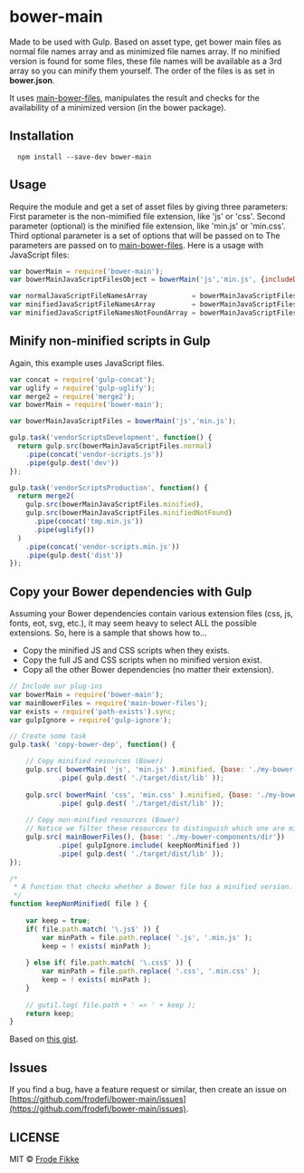 bower-main
===============

Made to be used with Gulp. Based on asset type, get bower main files as normal file names array and as minimized file names array. If no minified version is found for some files, these file names will be available as a 3rd array so you can minify them yourself. The order of the files is as set in **bower.json**.

It uses [main-bower-files](https://www.npmjs.com/package/main-bower-files), manipulates the result and checks for the availability of a minimized version (in the bower package).

## Installation

```shell
  npm install --save-dev bower-main
```

## Usage

Require the module and get a set of asset files by giving three parameters: First parameter is the non-mimified file extension,
like 'js' or 'css'. Second parameter (optional) is the minified file extension, like 'min.js' or 'min.css'.
Third optional parameter is a set of options that will be passed on to The parameters are passed on to [main-bower-files](https://www.npmjs.com/package/main-bower-files#usage).
Here is a usage with JavaScript files:

```js
var bowerMain = require('bower-main');
var bowerMainJavaScriptFilesObject = bowerMain('js','min.js', {includeDev: true});

var normalJavaScriptFileNamesArray           = bowerMainJavaScriptFilesObject.normal;
var minifiedJavaScriptFileNamesArray         = bowerMainJavaScriptFilesObject.minified;
var minifiedJavaScriptFileNamesNotFoundArray = bowerMainJavaScriptFilesObject.minifiedNotFound;
```

## Minify non-minified scripts in Gulp

Again, this example uses JavaScript files.

```js
var concat = require('gulp-concat');
var uglify = require('gulp-uglify');
var merge2 = require('merge2');
var bowerMain = require('bower-main');

var bowerMainJavaScriptFiles = bowerMain('js','min.js');

gulp.task('vendorScriptsDevelopment', function() {
  return gulp.src(bowerMainJavaScriptFiles.normal)
    .pipe(concat('vendor-scripts.js'))
    .pipe(gulp.dest('dev'))
});

gulp.task('vendorScriptsProduction', function() {
  return merge2(
    gulp.src(bowerMainJavaScriptFiles.minified),
    gulp.src(bowerMainJavaScriptFiles.minifiedNotFound)
      .pipe(concat('tmp.min.js'))
      .pipe(uglify())
  )
    .pipe(concat('vendor-scripts.min.js'))
    .pipe(gulp.dest('dist'))
});
```

## Copy your Bower dependencies with Gulp

Assuming your Bower dependencies contain various extension files (css, js, fonts, eot, svg, etc.), it may seem heavy to select ALL the possible extensions. So, here is a sample that shows how to...

* Copy the minified JS and CSS scripts when they exists.
* Copy the full JS and CSS scripts when no minified version exist.
* Copy all the other Bower dependencies (no matter their extension).

```js
// Include our plug-ins
var bowerMain = require('bower-main');
var mainBowerFiles = require('main-bower-files');
var exists = require('path-exists').sync;
var gulpIgnore = require('gulp-ignore');

// Create some task
gulp.task( 'copy-bower-dep', function() {

	// Copy minified resources (Bower)
	gulp.src( bowerMain( 'js', 'min.js' ).minified, {base: './my-bower-components/dir'})
			.pipe( gulp.dest( './target/dist/lib' ));
	
	gulp.src( bowerMain( 'css', 'min.css' ).minified, {base: './my-bower-components/dir'})
			.pipe( gulp.dest( './target/dist/lib' ));
	
	// Copy non-minified resources (Bower)
	// Notice we filter these resources to distinguish which one are minified.
	gulp.src( mainBowerFiles(), {base: './my-bower-components/dir'})
			.pipe( gulpIgnore.include( keepNonMinified ))
			.pipe( gulp.dest( './target/dist/lib' ));
});

/*
 * A function that checks whether a Bower file has a minified version.
 */
function keepNonMinified( file ) {
	
	var keep = true;
	if( file.path.match( '\.js$' )) {
		var minPath = file.path.replace( '.js', '.min.js' );
		keep = ! exists( minPath );
		
	} else if( file.path.match( '\.css$' )) {
		var minPath = file.path.replace( '.css', '.min.css' );
		keep = ! exists( minPath );
	}
	
	// gutil.log( file.path + ' => ' + keep );
	return keep;
}
```

Based on [this gist](https://gist.github.com/vincent-zurczak/0ec946faa3dd409c6cfb).

## Issues

If you find a bug, have a feature request or similar, then create an issue on [https://github.com/frodefi/bower-main/issues](https://github.com/frodefi/bower-main/issues).

## LICENSE

MIT © [Frode Fikke](https://github.com/frodefi)
